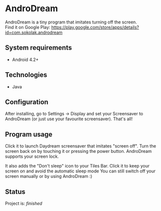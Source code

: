 # AndroDream
AndroDream is a tiny program that imitates turning off the screen.<br /> 
Find it on Google Play: https://play.google.com/store/apps/details?id=com.sokolak.androdream

## System requirements
* Android 4.2+

## Technologies
* Java

## Configuration
After installing, go to Settings -> Display and set your Screensaver to AndroDream
(or just use your favourite screensaver).
That's all!

## Program usage
Click it to launch Daydream screensaver that imitates "screen off".
Turn the screen back on by touching it or pressing the power button.
AndroDream supports your screen lock.

It also adds the "Don't sleep" icon to your Tiles Bar.
Click it to keep your screen on and avoid the automatic sleep mode
You can still switch off your screen manually or by using AndroDream :)

## Status
Project is: _finished_
